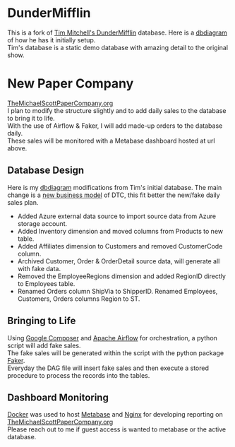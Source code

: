 # DunderMifflin

This is a fork of [Tim Mitchell's DunderMifflin](https://github.com/tdmitch/DunderMifflin) database.
Here is a [dbdiagram](https://dbdiagram.io/d/DunderMifflin-6621747a03593b6b615e5404) of how he has it initially setup.<br>
Tim's database is a static demo database with amazing detail to the original show.

# New Paper Company

[TheMichaelScottPaperCompany.org](https://themichaelscottpapercompany.org)<br>
I plan to modify the structure slightly and to add daily sales to the database to bring it to life.<br>
With the use of Airflow & Faker, I will add made-up orders to the database daily.<br>
These sales will be monitored with a Metabase dashboard hosted at url above.

## Database Design

Here is my [dbdiagram](https://dbdiagram.io/d/DunderMifflin-Quinns-66217df403593b6b615ef515) modifications from Tim's initial database.
The main change is a [new business model](https://youtu.be/r-GFmH0EK9Y?si=BZb3Tn5cemq1GEND&t=236) of DTC, this fit better the new/fake daily sales plan.

- Added Azure external data source to import source data from Azure storage account.
- Added Inventory dimension and moved columns from Products to new table.
- Added Affiliates dimension to Customers and removed CustomerCode column. 
- Archived Customer, Order & OrderDetail source data, will generate all with fake data.
- Removed the EmployeeRegions dimension and added RegionID directly to Employees table.
- Renamed Orders column ShipVia to ShipperID. Renamed Employees, Customers, Orders columns Region to ST.

## Bringing to Life

Using [Google Composer](https://cloud.google.com/composer?hl=en) and [Apache Airflow](https://airflow.apache.org) for orchestration, a python script will add fake sales.<br>
The fake sales will be generated within the script with the python package [Faker](https://faker.readthedocs.io/en/master/).<br>
Everyday the DAG file will insert fake sales and then execute a stored procedure to process the records into the tables.<br>

## Dashboard Monitoring

[Docker](https://www.docker.com/products/docker-desktop/) was used to host [Metabase](https://www.metabase.com) and [Nginx](https://hub.docker.com/r/jc21/nginx-proxy-manager) for developing reporting on [TheMichaelScottPaperCompany.org](https://themichaelscottpapercompany.org)<br> 
Please reach out to me if guest access is wanted to metabase or the active database.

